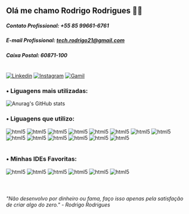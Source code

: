 ## Olá me chamo Rodrigo Rodrigues 👨‍💻
##### Contato Profissional: +55 85 99661-6761
##### E-mail Profissional: tech.rodrigo21@gmail.com
##### Caixa Postal: 60871-100
#
[![Linkedin](https://img.shields.io/badge/LinkedIn-0077B5?style=for-the-badge&logo=linkedin&logoColor=white)](https://www.linkedin.com/in/rodrigo-rodrigues-a0bab7169/)
[![Instagram](https://img.shields.io/badge/Instagram-E4405F?style=for-the-badge&logo=instagram&logoColor=white)](https://www.instagram.com/rodrigo.r21/)
[![Gamil](https://img.shields.io/badge/Gmail-D14836?style=for-the-badge&logo=gmail&logoColor=white)](tech.rodrigo21@gmail.com)

### • Liguagens mais utilizadas:
![Anurag's GitHub stats](https://github-readme-stats.vercel.app/api?username=drigin175&show_icons=true&theme=dracula)

### • Liguagens que utilizo:
<div style="display: inline_block">
<img align:"center" alt="html5" src="https://img.shields.io/badge/PHP-777BB4?style=for-the-badge&logo=php&logoColor=white"/>
<img align:"center" alt="html5" src="https://img.shields.io/badge/HTML5-E34F26?style=for-the-badge&logo=html5&logoColor=white"/>
<img align:"center" alt="html5" src="https://img.shields.io/badge/CSS3-1572B6?style=for-the-badge&logo=css3&logoColor=white"/>
<img align:"center" alt="html5" src="https://img.shields.io/badge/C%23-239120?style=for-the-badge&logo=c-sharp&logoColor=white"/>
<img align:"center" alt="html5" src="https://img.shields.io/badge/MySQL-00000F?style=for-the-badge&logo=mysql&logoColor=white"/>
<img align:"center" alt="html5" src="https://img.shields.io/badge/JavaScript-F7DF1E?style=for-the-badge&logo=javascript&logoColor=black"/>
<img align:"center" alt="html5" src="https://img.shields.io/badge/.NET-5C2D91?style=for-the-badge&logo=.net&logoColor=white"/>
<img align:"center" alt="html5" src="https://img.shields.io/badge/Lua-2C2D72?style=for-the-badge&logo=lua&logoColor=white"/>
<img align:"center" alt="html5" src="https://img.shields.io/badge/Dart-0175C2?style=for-the-badge&logo=dart&logoColor=white"/>
<img align:"center" alt="html5" src="https://img.shields.io/badge/Markdown-000000?style=for-the-badge&logo=markdown&logoColor=white"/>
<img align:"center" alt="html5" src="https://img.shields.io/badge/React-20232A?style=for-the-badge&logo=react&logoColor=61DAFB"/>
<img align:"center" alt="html5" src="https://img.shields.io/badge/Flutter-02569B?style=for-the-badge&logo=flutter&logoColor=white"/>
<img align:"center" alt="html5" src="https://img.shields.io/badge/Node.js-43853D?style=for-the-badge&logo=node.js&logoColor=white"/>
<img align:"center" alt="html5" src="https://img.shields.io/badge/Shell_Script-121011?style=for-the-badge&logo=gnu-bash&logoColor=white"/><br></br>


### • Minhas IDEs Favoritas:
<div style="display: inline_block">
<img align:"center" alt="html5" src="https://img.shields.io/badge/Android_Studio-3DDC84?style=for-the-badge&logo=android-studio&logoColor=white"/> 
<img align:"center" alt="html5" src="https://img.shields.io/badge/Visual_Studio-5C2D91?style=for-the-badge&logo=visual%20studio&logoColor=white"/> 
<img align:"center" alt="html5" src="https://img.shields.io/badge/Visual_Studio_Code-0078D4?style=for-the-badge&logo=visual%20studio%20code&logoColor=white"/> 
<img align:"center" alt="html5" src="https://img.shields.io/badge/Eclipse-2C2255?style=for-the-badge&logo=eclipse&logoColor=white"/> 
<img align:"center" alt="html5" src="https://img.shields.io/badge/apache%20netbeans-1B6AC6?style=for-the-badge&logo=apache%20netbeans%20IDE&logoColor=white"/>
<img align:"center" alt="html5" src="https://img.shields.io/badge/Notepad++-90E59A.svg?style=for-the-badge&logo=notepad%2B%2B&logoColor=black"/><br></br>

#
*"Não desenvolvo por dinheiro ou fama, faço isso apenas pela satisfação de criar algo do zero." - Rodrigo Rodrigues*